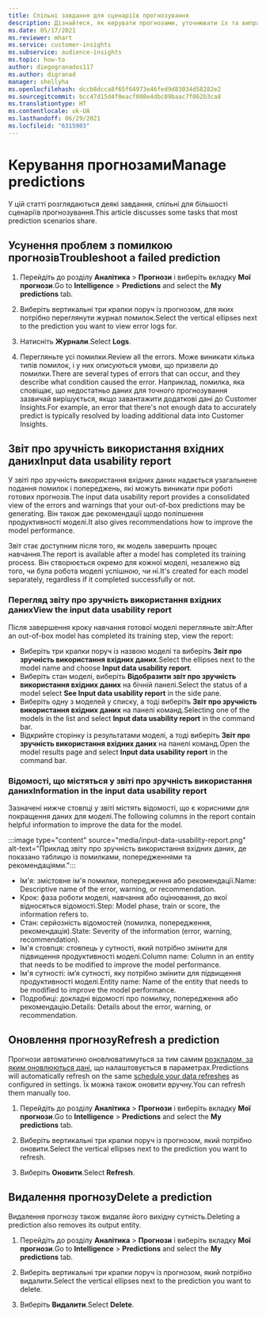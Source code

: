 ```yaml
---
title: Спільні завдання для сценаріїв прогнозування
description: Дізнайтеся, як керувати прогнозами, уточнювати їх та виправляти неполадки.
ms.date: 05/17/2021
ms.reviewer: mhart
ms.service: customer-insights
ms.subservice: audience-insights
ms.topic: how-to
author: diegogranados117
ms.author: digranad
manager: shellyha
ms.openlocfilehash: dccb8dcca8f65f64973e46fed9d83034d58282e2
ms.sourcegitcommit: bcc47d15d4f0eacf008e4dbc09baac7f062b3ca8
ms.translationtype: HT
ms.contentlocale: uk-UA
ms.lasthandoff: 06/29/2021
ms.locfileid: "6315903"
---
```

# <a name="manage-predictions"></a><span data-ttu-id="de2fb-103">Керування прогнозами</span><span class="sxs-lookup"><span data-stu-id="de2fb-103">Manage predictions</span></span>

<span data-ttu-id="de2fb-104">У цій статті розглядаються деякі завдання, спільні для більшості сценаріїв прогнозування.</span><span class="sxs-lookup"><span data-stu-id="de2fb-104">This article discusses some tasks that most prediction scenarios share.</span></span>

## <a name="troubleshoot-a-failed-prediction"></a><span data-ttu-id="de2fb-105">Усунення проблем з помилкою прогнозів</span><span class="sxs-lookup"><span data-stu-id="de2fb-105">Troubleshoot a failed prediction</span></span>

1. <span data-ttu-id="de2fb-106">Перейдіть до розділу **Аналітика** > **Прогнози** і виберіть вкладку **Мої прогнози**.</span><span class="sxs-lookup"><span data-stu-id="de2fb-106">Go to **Intelligence** > **Predictions** and select the **My predictions** tab.</span></span>

1. <span data-ttu-id="de2fb-107">Виберіть вертикальні три крапки поруч із прогнозом, для яких потрібно переглянути журнал помилок.</span><span class="sxs-lookup"><span data-stu-id="de2fb-107">Select the vertical ellipses next to the prediction you want to view error logs for.</span></span>

1. <span data-ttu-id="de2fb-108">Натисніть **Журнали**.</span><span class="sxs-lookup"><span data-stu-id="de2fb-108">Select **Logs**.</span></span>

1. <span data-ttu-id="de2fb-109">Перегляньте усі помилки.</span><span class="sxs-lookup"><span data-stu-id="de2fb-109">Review all the errors.</span></span> <span data-ttu-id="de2fb-110">Може виникати кілька типів помилок, і у них описуються умови, що призвели до помилки.</span><span class="sxs-lookup"><span data-stu-id="de2fb-110">There are several types of errors that can occur, and they describe what condition caused the error.</span></span> <span data-ttu-id="de2fb-111">Наприклад, помилка, яка сповіщає, що недостатньо даних для точного прогнозування зазвичай вирішується, якщо завантажити додаткові дані до Customer Insights.</span><span class="sxs-lookup"><span data-stu-id="de2fb-111">For example, an error that there's not enough data to accurately predict is typically resolved by loading additional data into Customer Insights.</span></span>

## <a name="input-data-usability-report"></a><span data-ttu-id="de2fb-112">Звіт про зручність використання вхідних даних</span><span class="sxs-lookup"><span data-stu-id="de2fb-112">Input data usability report</span></span>

<span data-ttu-id="de2fb-113">У звіті про зручність використання вхідних даних надається узагальнене подання помилок і попереджень, які можуть виникати при роботі готових прогнозів.</span><span class="sxs-lookup"><span data-stu-id="de2fb-113">The input data usability report provides a consolidated view of the errors and warnings that your out-of-box predictions may be generating.</span></span> <span data-ttu-id="de2fb-114">Він також дає рекомендації щодо поліпшення продуктивності моделі.</span><span class="sxs-lookup"><span data-stu-id="de2fb-114">It also gives recommendations how to improve the model performance.</span></span>

<span data-ttu-id="de2fb-115">Звіт стає доступним після того, як модель завершить процес навчання.</span><span class="sxs-lookup"><span data-stu-id="de2fb-115">The report is available after a model has completed its training process.</span></span> <span data-ttu-id="de2fb-116">Він створюється окремо для кожної моделі, незалежно від того, чи була робота моделі успішною, чи ні.</span><span class="sxs-lookup"><span data-stu-id="de2fb-116">It's created for each model separately, regardless if it completed successfully or not.</span></span>

### <a name="view-the-input-data-usability-report"></a><span data-ttu-id="de2fb-117">Перегляд звіту про зручність використання вхідних даних</span><span class="sxs-lookup"><span data-stu-id="de2fb-117">View the input data usability report</span></span>

<span data-ttu-id="de2fb-118">Після завершення кроку навчання готової моделі перегляньте звіт:</span><span class="sxs-lookup"><span data-stu-id="de2fb-118">After an out-of-box model has completed its training step, view the report:</span></span>
- <span data-ttu-id="de2fb-119">Виберіть три крапки поруч із назвою моделі та виберіть **Звіт про зручність використання вхідних даних**.</span><span class="sxs-lookup"><span data-stu-id="de2fb-119">Select the ellipses next to the model name and choose **Input data usability report**.</span></span>
- <span data-ttu-id="de2fb-120">Виберіть стан моделі, виберіть **Відобразити звіт про зручність використання вхідних даних** на бічній панелі.</span><span class="sxs-lookup"><span data-stu-id="de2fb-120">Select the status of a model select **See Input data usability report** in the side pane.</span></span>
- <span data-ttu-id="de2fb-121">Виберіть одну з моделей у списку, а тоді виберіть **Звіт про зручність використання вхідних даних** на панелі команд.</span><span class="sxs-lookup"><span data-stu-id="de2fb-121">Selecting one of the models in the list and select **Input data usability report** in the command bar.</span></span>
- <span data-ttu-id="de2fb-122">Відкрийте сторінку із результатами моделі, а тоді виберіть **Звіт про зручність використання вхідних даних** на панелі команд.</span><span class="sxs-lookup"><span data-stu-id="de2fb-122">Open the model results page and select **Input data usability report** in the command bar.</span></span>

### <a name="information-in-the-input-data-usability-report"></a><span data-ttu-id="de2fb-123">Відомості, що містяться у звіті про зручність використання даних</span><span class="sxs-lookup"><span data-stu-id="de2fb-123">Information in the input data usability report</span></span>

<span data-ttu-id="de2fb-124">Зазначені нижче стовпці у звіті містять відомості, що є корисними для покращення даних для моделі.</span><span class="sxs-lookup"><span data-stu-id="de2fb-124">The following columns in the report contain helpful information to improve the data for the model.</span></span>

:::image type="content" source="media/input-data-usability-report.png" alt-text="Приклад звіту про зручність використання вхідних даних, де показано таблицю із помилками, попередженнями та рекомендаціями.":::

- <span data-ttu-id="de2fb-126">Ім'я: змістовне ім'я помилки, попередження або рекомендації.</span><span class="sxs-lookup"><span data-stu-id="de2fb-126">Name: Descriptive name of the error, warning, or recommendation.</span></span>
- <span data-ttu-id="de2fb-127">Крок: фаза роботи моделі, навчання або оцінювання, до якої відносяться відомості.</span><span class="sxs-lookup"><span data-stu-id="de2fb-127">Step: Model phase, train or score, the information refers to.</span></span>
- <span data-ttu-id="de2fb-128">Стан: серйозність відомостей (помилка, попередження, рекомендація).</span><span class="sxs-lookup"><span data-stu-id="de2fb-128">State: Severity of the information (error, warning, recommendation).</span></span>
- <span data-ttu-id="de2fb-129">Ім'я стовпця: стовпець у сутності, який потрібно змінити для підвищення продуктивності моделі.</span><span class="sxs-lookup"><span data-stu-id="de2fb-129">Column name: Column in an entity that needs to be modified to improve the model performance.</span></span>
- <span data-ttu-id="de2fb-130">Ім'я сутності: ім’я сутності, яку потрібно змінити для підвищення продуктивності моделі.</span><span class="sxs-lookup"><span data-stu-id="de2fb-130">Entity name: Name of the entity that needs to be modified to improve the model performance.</span></span>
- <span data-ttu-id="de2fb-131">Подробиці: докладні відомості про помилку, попередження або рекомендацію.</span><span class="sxs-lookup"><span data-stu-id="de2fb-131">Details: Details about the error, warning, or recommendation.</span></span>

## <a name="refresh-a-prediction"></a><span data-ttu-id="de2fb-132">Оновлення прогнозу</span><span class="sxs-lookup"><span data-stu-id="de2fb-132">Refresh a prediction</span></span>

<span data-ttu-id="de2fb-133">Прогнози автоматично оновлюватимуться за тим самим [розкладом, за яким оновлюються дані](system.md#schedule-tab), що налаштовується в параметрах.</span><span class="sxs-lookup"><span data-stu-id="de2fb-133">Predictions will automatically refresh on the same [schedule your data refreshes](system.md#schedule-tab) as configured in settings.</span></span> <span data-ttu-id="de2fb-134">Їх можна також оновити вручну.</span><span class="sxs-lookup"><span data-stu-id="de2fb-134">You can refresh them manually too.</span></span>

1. <span data-ttu-id="de2fb-135">Перейдіть до розділу **Аналітика** > **Прогнози** і виберіть вкладку **Мої прогнози**.</span><span class="sxs-lookup"><span data-stu-id="de2fb-135">Go to **Intelligence** > **Predictions** and select the **My predictions** tab.</span></span>

1. <span data-ttu-id="de2fb-136">Виберіть вертикальні три крапки поруч із прогнозом, який потрібно оновити.</span><span class="sxs-lookup"><span data-stu-id="de2fb-136">Select the vertical ellipses next to the prediction you want to refresh.</span></span>

1. <span data-ttu-id="de2fb-137">Виберіть **Оновити**.</span><span class="sxs-lookup"><span data-stu-id="de2fb-137">Select **Refresh**.</span></span>

## <a name="delete-a-prediction"></a><span data-ttu-id="de2fb-138">Видалення прогнозу</span><span class="sxs-lookup"><span data-stu-id="de2fb-138">Delete a prediction</span></span>

<span data-ttu-id="de2fb-139">Видалення прогнозу також видаляє його вихідну сутність.</span><span class="sxs-lookup"><span data-stu-id="de2fb-139">Deleting a prediction also removes its output entity.</span></span>

1. <span data-ttu-id="de2fb-140">Перейдіть до розділу **Аналітика** > **Прогнози** і виберіть вкладку **Мої прогнози**.</span><span class="sxs-lookup"><span data-stu-id="de2fb-140">Go to **Intelligence** > **Predictions** and select the **My predictions** tab.</span></span>

1. <span data-ttu-id="de2fb-141">Виберіть вертикальні три крапки поруч із прогнозом, який потрібно видалити.</span><span class="sxs-lookup"><span data-stu-id="de2fb-141">Select the vertical ellipses next to the prediction you want to delete.</span></span>

1. <span data-ttu-id="de2fb-142">Виберіть **Видалити**.</span><span class="sxs-lookup"><span data-stu-id="de2fb-142">Select **Delete**.</span></span>
